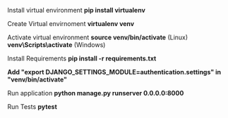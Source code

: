 Install virtual environment 
**pip install virtualenv**

Create Virtual envirnoment
**virtualenv venv**

Activate virtual environment
**source venv/bin/activate** (Linux)
**venv\Scripts\activate** (Windows)

Install Requirements
**pip install -r requirements.txt**

**Add "export DJANGO_SETTINGS_MODULE=authentication.settings" in "venv/bin/activate"**

Run application
**python manage.py runserver 0.0.0.0:8000**

Run Tests
**pytest**
